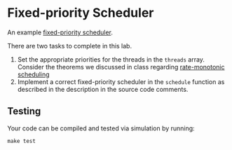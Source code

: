 Fixed-priority Scheduler
========================

An example [fixed-priority scheduler](https://en.wikipedia.org/wiki/Fixed-priority_pre-emptive_scheduling).

There are two tasks to complete in this lab.

1. Set the appropriate priorities for the threads in the `threads` array. Consider the theorems we discussed in class regarding [rate-monotonic scheduling](https://en.wikipedia.org/wiki/Rate-monotonic_scheduling)
2. Implement a correct fixed-priority scheduler in the `schedule` function as described in the description in the source code comments.

Testing
-------

Your code can be compiled and tested via simulation by running:

```
make test
```
